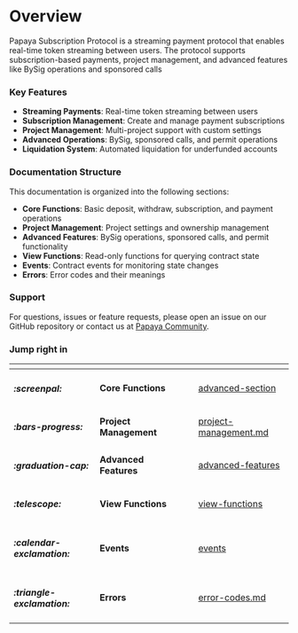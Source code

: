 # Overview

Papaya Subscription Protocol is a streaming payment protocol that enables real-time token streaming between users. The protocol supports subscription-based payments, project management, and advanced features like BySig operations and sponsored calls

### Key Features

* **Streaming Payments**: Real-time token streaming between users
* **Subscription Management**: Create and manage payment subscriptions
* **Project Management**: Multi-project support with custom settings
* **Advanced Operations**: BySig, sponsored calls, and permit operations
* **Liquidation System**: Automated liquidation for underfunded accounts

### Documentation Structure

This documentation is organized into the following sections:

* **Core Functions**: Basic deposit, withdraw, subscription, and payment operations
* **Project Management**: Project settings and ownership management
* **Advanced Features**: BySig operations, sponsored calls, and permit functionality
* **View Functions**: Read-only functions for querying contract state
* **Events**: Contract events for monitoring state changes
* **Errors**: Error codes and their meanings

### Support

For questions, issues or feature requests, please open an issue on our GitHub repository or contact us at [Papaya Community](https://t.me/PapayaCommunity/26037).

### Jump right in

<table data-view="cards"><thead><tr><th></th><th></th><th data-hidden data-card-cover data-type="files"></th><th data-hidden></th><th data-hidden data-card-target data-type="content-ref"></th></tr></thead><tbody><tr><td><h4><i class="fa-screenpal">:screenpal:</i></h4></td><td><strong>Core Functions</strong></td><td></td><td></td><td><a href="advanced-section/">advanced-section</a></td></tr><tr><td><h4><i class="fa-bars-progress">:bars-progress:</i></h4></td><td><strong>Project Management</strong></td><td></td><td></td><td><a href="project-management.md">project-management.md</a></td></tr><tr><td><h4><i class="fa-graduation-cap">:graduation-cap:</i></h4></td><td><strong>Advanced Features</strong></td><td></td><td></td><td><a href="advanced-features/">advanced-features</a></td></tr><tr><td><h4><i class="fa-telescope">:telescope:</i></h4></td><td><strong>View Functions</strong></td><td></td><td></td><td><a href="view-functions/">view-functions</a></td></tr><tr><td><h4><i class="fa-calendar-exclamation">:calendar-exclamation:</i></h4></td><td><strong>Events</strong></td><td></td><td></td><td><a href="events/">events</a></td></tr><tr><td><h4><i class="fa-triangle-exclamation">:triangle-exclamation:</i></h4></td><td><strong>Errors</strong></td><td></td><td></td><td><a href="error-codes.md">error-codes.md</a></td></tr></tbody></table>
